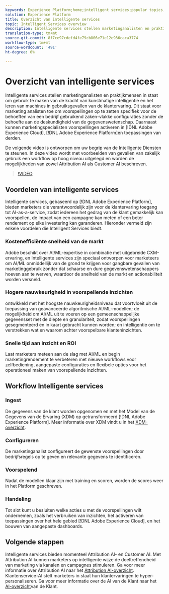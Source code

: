 ```yaml
---
keywords: Experience Platform;home;intelligent services;popular topics;intelligent service;Intelligent service
solution: Experience Platform
title: Overzicht van intelligente services
topic: Intelligent Services overview
description: Intelligente services stellen marketinganalisten en praktijkmensen in staat om gebruik te maken van de kracht van kunstmatige intelligentie en het leren van machines in gebruiksgevallen van de klantervaring. Dit staat voor marketing analisten toe om voorspellingen op te zetten specifiek voor de behoeften van een bedrijf gebruikend zaken-vlakke configuraties zonder de behoefte aan de deskundigheid van de gegevenswetenschap. Daarnaast kunnen marketingspecialisten voorspellingen activeren in Adobe Experience Cloud, Adobe Experience Platform en toepassingen van derden.
translation-type: tm+mt
source-git-commit: 8f7ce97cdefd4fe79cb806e71e12e936caca3774
workflow-type: tm+mt
source-wordcount: '491'
ht-degree: 0%

---
```



# Overzicht van intelligente services

Intelligente services stellen marketinganalisten en praktijkmensen in staat om gebruik te maken van de kracht van kunstmatige intelligentie en het leren van machines in gebruiksgevallen van de klantervaring. Dit staat voor marketing analisten toe om voorspellingen op te zetten specifiek voor de behoeften van een bedrijf gebruikend zaken-vlakke configuraties zonder de behoefte aan de deskundigheid van de gegevenswetenschap. Daarnaast kunnen marketingspecialisten voorspellingen activeren in [!DNL Adobe Experience Cloud], [!DNL Adobe Experience Platform]en toepassingen van derden.

De volgende video is ontworpen om uw begrip van de Intelligente Diensten te steunen. In deze video wordt met voorbeelden van gevallen van zakelijk gebruik een workflow op hoog niveau uitgelegd en worden de mogelijkheden van zowel Attribution AI als Customer AI beschreven.

>[!VIDEO](https://video.tv.adobe.com/v/32654?learn=on&quality=12)

## Voordelen van intelligente services

Intelligente services, gebaseerd op [!DNL Adobe Experience Platform], bieden marketers die verantwoordelijk zijn voor de klantervaring toegang tot AI-as-a-service, zodat iedereen het gedrag van de klant gemakkelijk kan voorspellen, de impact van een campagne kan meten of een beter rendement op elke investering kan garanderen. Hieronder vermeld zijn enkele voordelen die Intelligent Services biedt.

### Kostenefficiënte snelheid van de markt

Adobe beschikt over AI/ML-expertise in combinatie met uitgebreide CXM-ervaring, en Intelligente services zijn speciaal ontworpen voor marketeers om AI/ML onmiddellijk van de grond te krijgen voor gangbare gevallen van marketinggebruik zonder dat schaarse en dure gegevenswetenschappers hoeven aan te werven, waardoor de snelheid van de markt en actionabiliteit worden versneld.

### Hogere nauwkeurigheid in voorspellende inzichten

ontwikkeld met het hoogste nauwkeurigheidsniveau dat voortvloeit uit de toepassing van geavanceerde algoritmische AI/ML-modellen; de mogelijkheid om AI/ML uit te voeren op een gemeenschappelijke gegevensset met de diepte en granulariteit, zodat voorspellingen gesegmenteerd en in kaart gebracht kunnen worden; en intelligentie om te verstrekken wat en waarom achter voorspelbare klanteninzichten.

### Snelle tijd aan inzicht en ROI

Laat marketers meteen aan de slag met AI/ML en begin marketingrendement te verbeteren met nieuwe workflows voor zelfbediening, aangepaste configuraties en flexibele opties voor het operationeel maken van voorspellende inzichten.

## Workflow Intelligente services

### Ingest

De gegevens van de klant worden opgenomen en met het Model van de Gegevens van de Ervaring (XDM) op getransformeerd [!DNL Adobe Experience Platform]. Meer informatie over XDM vindt u in het [XDM-overzicht](../xdm/home.md).

### Configureren

De marketinganalist configureert de gewenste voorspellingen door bedrijfsregels op te geven en relevante gegevens te identificeren.

### Voorspelend

Nadat de modellen klaar zijn met training en scoren, worden de scores weer in het Platform geschreven.

### Handeling

Tot slot kunt u besluiten welke acties u met de voorspellingen wilt ondernemen, zoals het verbruiken van inzichten, het activeren van toepassingen over het hele gebied [!DNL Adobe Experience Cloud], en het bouwen van aangepaste dashboards.

## Volgende stappen

Intelligente services bieden momenteel Attribution AI- en Customer AI. Met Attribution AI kunnen marketers op intelligente wijze de doeltreffendheid van marketing via kanalen en campagnes stimuleren. Ga voor meer informatie over Attribution AI naar het [Attribution AI-overzicht](./attribution-ai/overview.md). Klantenservice-AI stelt marketers in staat hun klantervaringen te hyper-personaliseren. Ga voor meer informatie over de AI van de Klant naar het [AI-overzicht](./customer-ai/overview.md)van de Klant.